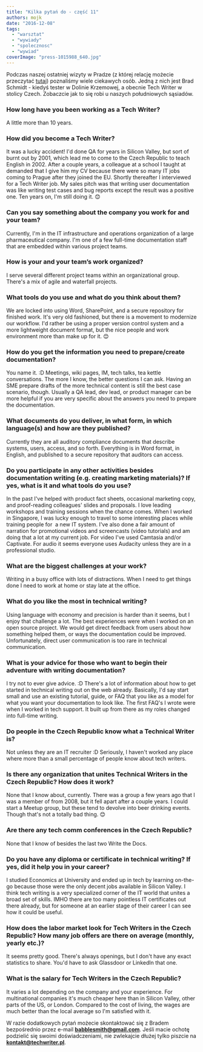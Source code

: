 ```yaml
---
title: "Kilka pytań do - część 11"
authors: mojk
date: "2016-12-08"
tags:
  - "warsztat"
  - "wywiady"
  - "spolecznosc"
  - "wywiad"
coverImage: "press-1015988_640.jpg"
---
```


Podczas naszej ostatniej wizyty w Pradze (z której relację możecie przeczytać
[tutaj](http://techwriter.pl/write-the-docs-europe-2016-relacja/)) poznaliśmy
wiele ciekawych osób. Jedną z nich jest Brad Schmidt - kiedyś tester w Dolinie
Krzemowej, a obecnie Tech Writer w stolicy Czech. Zobaczcie jak to się robi u
naszych południowych sąsiadów.

<!--truncate-->

### How long have you been working as a Tech Writer?

A little more than 10 years.

### How did you become a Tech Writer?

It was a lucky accident! I'd done QA for years in Silicon Valley, but sort of
burnt out by 2001, which lead me to come to the Czech Republic to teach English
in 2002. After a couple years, a colleague at a school I taught at demanded that
I give him my CV because there were so many IT jobs coming to Prague after they
joined the EU. Shortly thereafter I interviewed for a Tech Writer job. My sales
pitch was that writing user documentation was like writing test cases and bug
reports except the result was a positive one. Ten years on, I'm still doing it.
😊

### Can you say something about the company you work for and your team?

Currently, I'm in the IT infrastructure and operations organization of a large
pharmaceutical company. I'm one of a few full-time documentation staff that are
embedded within various project teams.

### How is your and your team’s work organized?

I serve several different project teams within an organizational group. There's
a mix of agile and waterfall projects.

### What tools do you use and what do you think about them?

We are locked into using Word, SharePoint, and a secure repository for finished
work. It's very old fashioned, but there is a movement to modernize our
workflow. I'd rather be using a proper version control system and a more
lightweight document format, but the nice people and work environment more than
make up for it. 😊

### How do you get the information you need to prepare/create documentation?

You name it. :D Meetings, wiki pages, IM, tech talks, tea kettle conversations.
The more I know, the better questions I can ask. Having an SME prepare drafts of
the more technical content is still the best case scenario, though. Usually a QA
lead, dev lead, or product manager can be more helpful if you are very specific
about the answers you need to prepare the documentation.

### What documents do you deliver, in what form, in which language(s) and how are they published?

Currently they are all auditory compliance documents that describe systems,
users, access, and so forth. Everything is in Word format, in English, and
published to a secure repository that auditors can access.

### Do you participate in any other activities besides documentation writing (e.g. creating marketing materials)? If yes, what is it and what tools do you use?

In the past I've helped with product fact sheets, occasional marketing copy, and
proof-reading colleagues' slides and proposals. I love leading workshops and
training sessions when the chance comes. When I worked in Singapore, I was lucky
enough to travel to some interesting places while training people for  a new IT
system. I've also done a fair amount of narration for promotional videos and
screencasts (video tutorials) and am doing that a lot at my current job. For
video I've used Camtasia and/or Captivate. For audio it seems everyone uses
Audacity unless they are in a professional studio.

### What are the biggest challenges at your work?

Writing in a busy office with lots of distractions. When I need to get things
done I need to work at home or stay late at the office.

### What do you like the most in technical writing?

Using language with economy and precision is harder than it seems, but I enjoy
that challenge a lot. The best experiences were when I worked on an open source
project. We would get direct feedback from users about how something helped
them, or ways the documentation could be improved. Unfortunately, direct user
communication is too rare in technical communication.

### What is your advice for those who want to begin their adventure with writing documentation?

I try not to ever give advice. :D There's a lot of information about how to get
started in technical writing out on the web already. Basically, I'd say start
small and use an existing tutorial, guide, or FAQ that you like as a model for
what you want your documentation to look like. The first FAQ's I wrote were when
I worked in tech support. It built up from there as my roles changed into
full-time writing.

### Do people in the Czech Republic know what a Technical Writer is?

Not unless they are an IT recruiter :D Seriously, I haven't worked any place
where more than a small percentage of people know about tech writers.

### Is there any organization that unites Technical Writers in the Czech Republic? How does it work?

None that I know about, currently. There was a group a few years ago that I was
a member of from 2008, but it fell apart after a couple years. I could start a
Meetup group, but these tend to devolve into beer drinking events. Though that's
not a totally bad thing. 😊

### Are there any tech comm conferences in the Czech Republic?

None that I know of besides the last two Write the Docs.

### Do you have any diploma or certificate in technical writing? If yes, did it help you in your career?

I studied Economics at University and ended up in tech by learning on-the-go
because those were the only decent jobs available in Silicon Valley. I think
tech writing is a very specialized corner of the IT world that unites a broad
set of skills. IMHO there are too many pointless IT certificates out there
already, but for someone at an earlier stage of their career I can see how it
could be useful.

### How does the labor market look for Tech Writers in the Czech Republic? How many job offers are there on average (monthly, yearly etc.)?

It seems pretty good. There's always openings, but I don't have any exact
statistics to share. You'd have to ask Glassdoor or LinkedIn that one.

### What is the salary for Tech Writers in the Czech Republic?

It varies a lot depending on the company and your experience. For multinational
companies it's much cheaper here than in Silicon Valley, other parts of the US,
or London. Compared to the cost of living, the wages are much better than the
local average so I'm satisfied with it.

W razie dodatkowych pytań możecie skontaktować się z Bradem bezpośrednio przez
e-mail **[babblesmith@gmail.com](mailto:babblesmith@gmail.com)**. Jeśli macie
ochotę podzielić się swoimi doświadczeniami, nie zwlekajcie dłużej tylko piszcie
na **[kontakt@techwriter.pl](mailto:kontakt@techwriter.pl)**.
